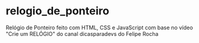 # relogio_de_ponteiro
 Relógio de Ponteiro feito com HTML, CSS e JavaScript com base no vídeo "Crie um RELÓGIO" do canal dicasparadevs do Felipe Rocha
